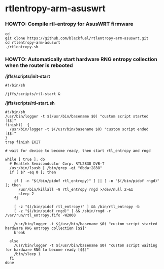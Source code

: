 # rtlentropy-arm-asuswrt

### HOWTO: Compile rtl-entropy for AsusWRT firmware
```
cd
git clone https://github.com/blackfuel/rtlentropy-arm-asuswrt.git
cd rtlentropy-arm-asuswrt
./rtlentropy.sh
```

### HOWTO: Automatically start hardware RNG entropy collection when the router is rebooted

__/jffs/scripts/init-start__
```
#!/bin/sh

/jffs/scripts/rtl-start &
```

__/jffs/scripts/rtl-start.sh__
```
#!/bin/sh
/usr/bin/logger -t $(/usr/bin/basename $0) "custom script started [$$]"
finish()  {
  /usr/bin/logger -t $(/usr/bin/basename $0) "custom script ended [$$]"
}
trap finish EXIT

# wait for device to become ready, then start rtl_entropy and rngd

while [ true ]; do
  # Realtek Semiconductor Corp. RTL2838 DVB-T
  /usr/bin/lsusb | /bin/grep -qi "0bda:2838"
  if [ $? -eq 0 ]; then

    if [ -n "$(/bin/pidof rtl_entropy)" ] || [ -n "$(/bin/pidof rngd)" ]; then
      /usr/bin/killall -9 rtl_entropy rngd >/dev/null 2>&1
      sleep 2
    fi

    [ -z "$(/bin/pidof rtl_entropy)" ] && /bin/rtl_entropy -b
    [ -z "$(/bin/pidof rngd)" ] && /sbin/rngd -r /var/run/rtl_entropy.fifo -W2000

    /usr/bin/logger -t $(/usr/bin/basename $0) "custom script started hardware RNG entropy collection [$$]"
    break

  else
    /usr/bin/logger -t $(/usr/bin/basename $0) "custom script waiting for hardware RNG to become ready [$$]"
    /bin/sleep 1
  fi
done
```
